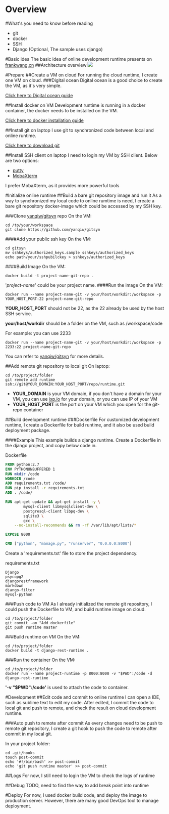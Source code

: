 Overview
====
#What's you need to know before reading
- git
- docker
- SSH
- Django (Optional, The sample uses django)

#Basic idea
The basic idea of online development runtime presents on [frankwang.cn](http://frankwang.cn)
##Architecture overview
![](http://frankwang.cn/img/Architecture_Overview.png)

#Prepare
##Create a VM on cloud
For running the cloud runtime, I create one VM on cloud.
###Digital ocean
Digital ocean is a good choice to create the VM, as it's very simple.

[Click here to Digital ocean guide](https://cloud.digitalocean.com/support/suggestions?query=How%20do%20I%20create%20a%20Droplet%3F) 

##Install docker on VM
Development runtime is running in a docker container, the docker needs to be installed on the VM.

[Click here to docker installation guide](https://docs.docker.com/engine/installation/ubuntulinux/)

##Install git on laptop
I use git to synchronized code between local and online runtime. 

[Click here to download git](https://git-scm.com/downloads)

##Install SSH client on laptop
I need to login my VM by SSH client. Below are two options:
- [putty](http://www.chiark.greenend.org.uk/~sgtatham/putty/dow##nload.html)
- [MobaXterm](http://mobaxterm.mobatek.net/)

I prefer MobaXterm, as it provides more powerful tools

#Initialize online runtime
##Build a bare git repository image and run it
As a way to synchronized my local code to online rumtime is need, I create a bare git repository docker-image which could be accessed by my SSH key.

###Clone [yanqiw/gitsyn](https://github.com/yanqiw/gitsyn) repo
On the VM:
```shell
cd /to/your/workspace
git clone https://github.com/yanqiw/gitsyn
```
####Add your public ssh key
On the VM:
```shell
cd gitsyn
mv sshkeys/authorized_keys.sample sshkeys/authorized_keys 
echo path/your/sshpubilckey > sshkeys/authorized_keys
```
####Build Image
On the VM:
```shell
docker build -t project-name-git-repo .
```
'_project-name_' could be your project name.
####Run the image
On the VM:
```shell
docker run --name project-name-git -v your/host/workdir:/workspace -p YOUR_HOST_PORT:22 project-name-git-repo
```
__YOUR_HOST_PORT__ should not be 22, as the 22 already be used by the host SSH service. 

__your/host/workdir__ should be a folder on the VM, such as /workspace/code

For example: you can use 2233
```shell
docker run --name project-name-git -v your/host/workdir:/workspace -p 2233:22 project-name-git-repo
```

You can refer to [yanqiw/gitsyn](https://github.com/yanqiw/gitsyn) for more details.

##Add remote git repository to local git
On laptop:
```shell
cd /to/project/folder
git remote add runtime ssh://git@YOUR_DOMAIN:YOUR_HOST_PORT/repo/runtime.git
```
- __YOUR_DOMAIN__ is your VM domain, if you don't have a domain for your VM, you can use [ixp.io](http://xip.io) for your domain, or you can use IP of your VM
- __YOUR_HOST_PORT__ is the port on your VM which you open for the git-repo container

##Build development runtime
###Dockerfile
For customized development runtime, I create a Dockerfile for build runtime, and it also be used build deployment package.

####Example
This example builds a django runtime. Create a Dockerfile in the django project, and copy below code in.

Dockerfile
```Dockerfile
FROM python:2.7
ENV PYTHONUNBUFFERED 1
RUN mkdir /code
WORKDIR /code
ADD requirements.txt /code/
RUN pip install -r requirements.txt
ADD . /code/

RUN apt-get update && apt-get install -y \
		mysql-client libmysqlclient-dev \
		postgresql-client libpq-dev \
		sqlite3 \
		gcc \
	--no-install-recommends && rm -rf /var/lib/apt/lists/*

EXPOSE 8000

CMD ["python", "manage.py", "runserver", "0.0.0.0:8000"]
```

Create a 'requirements.txt' file to store the project dependency.

requirements.txt
```text
Django
psycopg2
djangorestframework
markdown
django-filter
mysql-python
``` 

###Push code to VM
As I already initialized the remote git repository, I could push the Dockerfile to VM, and build runtime image on cloud.
```shell
cd /to/project/folder
git commit -am "Add dockerfile"
git push runtime master
```
###Build runtime on VM
On the VM:
```shell
cd /to/project/folder
docker build -t django-rest-runtime .
```

###Run the container
On the VM:
```shell
cd /to/project/folder
docker run --name project-runtime -p 8000:8000 -v "$PWD":/code -d django-rest-runtime
```
__'-v "$PWD":/code'__ is used to attach the code to container.

#Development
##Edit code and commit to online runtime
I can open a IDE, such as sublime text to edit my code. After edited, I commit the code to local git and push to remote, and check the result on cloud development runtime.

###Auto push to remote after commit
As every changes need to be push to remote git repository, I create a git hook to push the code to remote after commit in my local git.
 
In your project folder:
```shell
cd .git/hooks
touch post-commit
echo '#!/bin/bash' >> post-commit
echo 'git push runtime master' >> post-commit
```
##Logs
For now, I still need to login the VM to check the logs of runtime

##Debug
TODO, need to find the way to add break point into runtime



#Deploy
For now, I used docker build code, and deploy the image to production server. However, there are many good DevOps tool to manage deployment. 